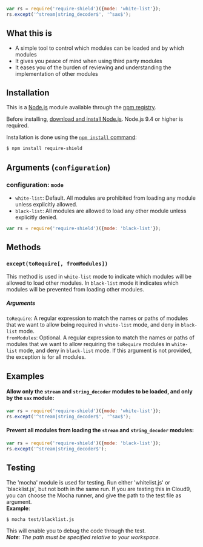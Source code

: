 ```js
var rs = require('require-shield')({mode: 'white-list'});
rs.except('^stream|string_decoder$', '^sax$');
```

## What this is
* A simple tool to control which modules can be loaded and by which modules
* It gives you peace of mind when using third party modules
* It eases you of the burden of reviewing and understanding the implementation of other modules

## Installation
This is a [Node.js](https://nodejs.org/en/) module available through the
[npm registry](https://www.npmjs.com/).

Before installing, [download and install Node.js](https://nodejs.org/en/download/).
Node.js 9.4 or higher is required.

Installation is done using the
[`npm install` command](https://docs.npmjs.com/getting-started/installing-npm-packages-locally):

```bash
$ npm install require-shield
```

## Arguments (`configuration`)
### configuration: `mode`
* `white-list`: Default. All modules are prohibited from loading any module unless explicitly allowed.
* `black-list`: All modules are allowed to load any other module unless explicitly denied.

```js
var rs = require('require-shield')({mode: 'black-list'});
```

## Methods
### `except(toRequire[, fromModules])`
This method is used in `white-list` mode to indicate which modules will be allowed to load other modules.
In `black-list` mode it indicates which modules will be prevented from loading other modules.

##### Arguments
`toRequire`: A regular expression to match the names or paths of modules that we want to allow
being required in `white-list` mode, and deny in `black-list` mode.  
`fromModules`: Optional. A regular expression to match the names or paths of modules that we want to allow
requiring the `toRequire` modules in `white-list` mode, and deny in `black-list` mode. If this argument is
not provided, the exception is for all modules.

## Examples
#### Allow only the `stream` and `string_decoder` modules to be loaded, and only by the `sax` module:
```js
var rs = require('require-shield')({mode: 'white-list'});
rs.except('^stream|string_decoder$', '^sax$');
```

#### Prevent all modules from loading the `stream` and `string_decoder` modules:
```js
var rs = require('require-shield')({mode: 'black-list'});
rs.except('^stream|string_decoder$');
```

## Testing
The 'mocha' module is used for testing. Run either 'whitelist.js' or 'blacklist.js', but not both in the same run.
If you are testing this in Cloud9, you can choose the Mocha runner, and give the path to the test file as argument.  
**Example**:  
```
$ mocha test/blacklist.js
```
This will enable you to debug the code through the test.  
***Note**: The path must be specified relative to your workspace.*  

